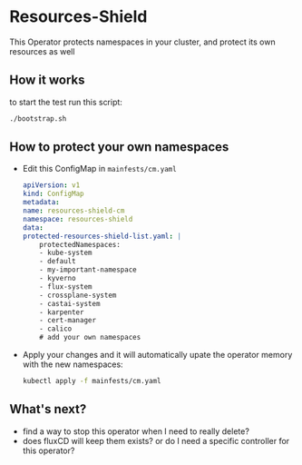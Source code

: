 # Resources-Shield
This Operator protects namespaces in your cluster, and protect its own resources as well

## How it works
to start the test run this script:
```sh
./bootstrap.sh
```

## How to protect your own namespaces
- Edit this ConfigMap in `mainfests/cm.yaml`
    ```yaml
    apiVersion: v1
    kind: ConfigMap
    metadata:
    name: resources-shield-cm
    namespace: resources-shield
    data:
    protected-resources-shield-list.yaml: |
        protectedNamespaces:
        - kube-system
        - default
        - my-important-namespace
        - kyverno
        - flux-system
        - crossplane-system
        - castai-system
        - karpenter
        - cert-manager
        - calico
        # add your own namespaces
    ```
- Apply your changes and it will automatically upate the operator memory with the new namespaces:
    ```sh
    kubectl apply -f mainfests/cm.yaml
    ```

## What's next?
- find a way to stop this operator when I need to really delete?
- does fluxCD will keep them exists? or do I need a specific controller for this operator?